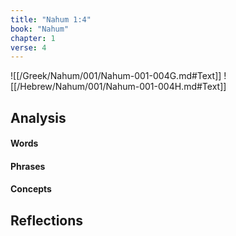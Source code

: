 ```yaml
---
title: "Nahum 1:4"
book: "Nahum"
chapter: 1
verse: 4
---
```

![[/Greek/Nahum/001/Nahum-001-004G.md#Text]]
![[/Hebrew/Nahum/001/Nahum-001-004H.md#Text]]

## Analysis

#### Words

#### Phrases

#### Concepts

## Reflections
